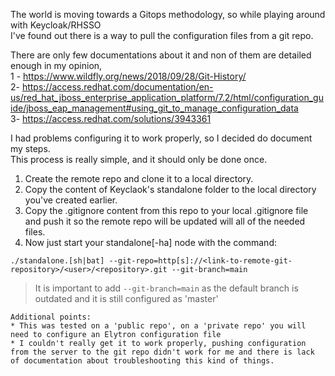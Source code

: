 The world is moving towards a Gitops methodology, so while playing around with Keycloak/RHSSO  
I've found out there is a way to pull the configuration files from a git repo.  

There are only few documentations about it and non of them are detailed enough in my opinion,   
1 - https://www.wildfly.org/news/2018/09/28/Git-History/  
2- https://access.redhat.com/documentation/en-us/red_hat_jboss_enterprise_application_platform/7.2/html/configuration_guide/jboss_eap_management#using_git_to_manage_configuration_data  
3- https://access.redhat.com/solutions/3943361  
  
I had problems configuring it to work properly, so I decided do document my steps.  
This process is really simple, and it should only be done once.

1. Create the remote repo and clone it to a local directory.
2. Copy the content of Keyclaok's standalone folder to the local directory you've created earlier.
3. Copy the .gitignore content from this repo to your local .gitignore file and push it so the remote repo will be updated will all of the needed files.
4. Now just start your standalone[-ha] node with the command:
```
./standalone.[sh|bat] --git-repo=http[s]://<link-to-remote-git-repository>/<user>/<repository>.git --git-branch=main
```

> It is important to add `--git-branch=main` as the default branch is outdated and it is still configured as 'master'


~~~
Additional points:
* This was tested on a 'public repo', on a 'private repo' you will need to configure an Elytron configuration file  
* I couldn't really get it to work properly, pushing configuration from the server to the git repo didn't work for me and there is lack of documentation about troubleshooting this kind of things.
